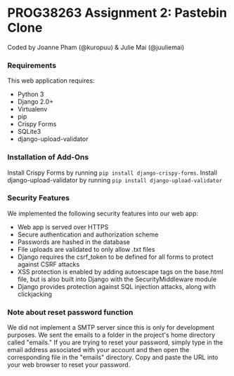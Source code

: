 # PROG38263 Assignment 2: Pastebin Clone
Coded by Joanne Pham (@kuropuu) & Julie Mai (@juuliemai)

### Requirements
This web application requires:
* Python 3
* Django 2.0+
* Virtualenv
* pip
* Crispy Forms
* SQLite3
* django-upload-validator

### Installation of Add-Ons
Install Crispy Forms by running `pip install django-crispy-forms`.
Install django-upload-validator by running `pip install django-upload-validator`

### Security Features
We implemented the following security features into our web app:
* Web app is served over HTTPS
* Secure authentication and authorization scheme
* Passwords are hashed in the database
* File uploads are validated to only allow .txt files
* Django requires the csrf_token to be defined for all forms to protect 
against CSRF attacks
* XSS protection is enabled by adding autoescape tags on the base.html file, but is also built into Django with the SecurityMiddleware module
* Django provides protection against SQL injection attacks, along with clickjacking

### Note about reset password function
We did not implement a SMTP server since this is only for development purposes. 
We sent the emails to a folder in the project's home directory called "emails." 
If you are trying to reset your password, simply type in the email address 
associated with your account and then open the corresponding file in the "emails" 
directory. Copy and paste the URL into your web browser to reset your password.
